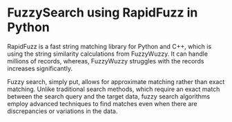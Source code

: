 # FuzzySearch using RapidFuzz in Python
RapidFuzz is a fast string matching library for Python and C++, which is using the string similarity calculations from FuzzyWuzzy. It can handle millions of records, whereas, FuzzyWuzzy struggles with the records increases significantly.

Fuzzy search, simply put, allows for approximate matching rather than exact matching. Unlike traditional search methods, which require an exact match between the search query and the target data, fuzzy search algorithms employ advanced techniques to find matches even when there are discrepancies or variations in the data.
